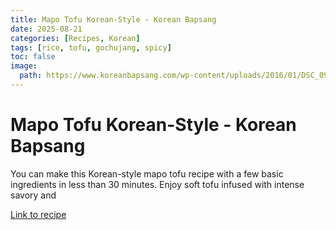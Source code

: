 ```yaml
---
title: Mapo Tofu Korean-Style - Korean Bapsang
date: 2025-08-21
categories: [Recipes, Korean]
tags: [rice, tofu, gochujang, spicy]
toc: false
image:
  path: https://www.koreanbapsang.com/wp-content/uploads/2016/01/DSC_0979-e1453178671729.jpg
---
```


  # Mapo Tofu Korean-Style - Korean Bapsang

  You can make this Korean-style mapo tofu recipe with a few basic ingredients in less than 30 minutes. Enjoy soft tofu infused with intense savory and

  [Link to recipe](https://www.koreanbapsang.com/mapo-tofu-korean-style/)

  
